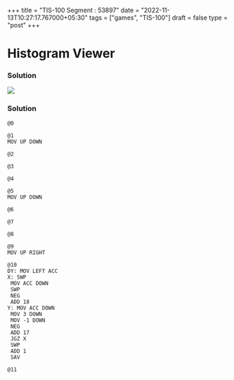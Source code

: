 +++
title = "TIS-100 Segment : 53897"
date = "2022-11-13T10:27:17.767000+05:30"
tags = ["games", "TIS-100"]
draft = false
type = "post"
+++

# Histogram Viewer

### Solution

![](/images/games/tis-100/segment/53897/1.png) 

### Solution

```
@0

@1
MOV UP DOWN

@2

@3

@4

@5
MOV UP DOWN

@6

@7

@8

@9
MOV UP RIGHT

@10
DY: MOV LEFT ACC
X: SWP
 MOV ACC DOWN
 SWP
 NEG
 ADD 18
Y: MOV ACC DOWN
 MOV 3 DOWN
 MOV -1 DOWN
 NEG
 ADD 17
 JGZ X
 SWP
 ADD 1
 SAV
 
@11

```